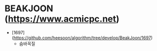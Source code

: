 BEAKJOON (https://www.acmicpc.net)
==========================================================================================
* [1697] (https://github.com/heesoon/algorithm/tree/develop/BeakJoon/1697)
  * 숨바꼭질

